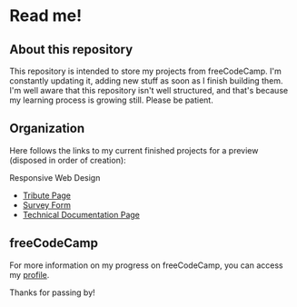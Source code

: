 # Read me!

## About this repository

This repository is intended to store my projects from freeCodeCamp. I'm constantly updating it, adding new stuff as soon as I finish building them.
I'm well aware that this repository isn't well structured, and that's because my learning process is growing still. Please be patient.

## Organization

Here follows the links to my current finished projects for a preview (disposed in order of creation):

Responsive Web Design
- [Tribute Page](https://jonjmoreira.github.io/freeCodeCamp-projects/projects/responsive-web-design/viteszslava-kapralova-tribute/page.html)
- [Survey Form](https://jonjmoreira.github.io/freeCodeCamp-projects/projects/responsive-web-design/survey-form/page.html)
- [Technical Documentation Page](https://jonjmoreira.github.io/freeCodeCamp-projects/projects/responsive-web-design/technical-documentation-page/page.html)

## freeCodeCamp

For more information on my progress on freeCodeCamp, you can access my [profile](https://www.freecodecamp.org/jonjmoreira).

Thanks for passing by!
